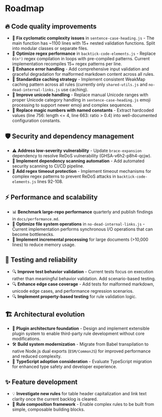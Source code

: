# Roadmap

## 🔥 Code quality improvements

- 🚨 **Fix cyclomatic complexity issues** in `sentence-case-heading.js` - The main function has ~1100 lines with 15+ nested validation functions. Split into modular classes or separate files.
- 🚨 **Optimize regex performance** in `backtick-code-elements.js` - Replace `O(n²)` regex compilation in loops with pre-compiled patterns. Current implementation recompiles 15+ regex patterns per line.
- 🔧 **Enhance error handling** - Add comprehensive input validation and graceful degradation for malformed markdown content across all rules.
- 🔧 **Standardize caching strategy** - Implement consistent WeakMap caching pattern across all rules (currently only `shared-utils.js` and `no-dead-internal-links.js` use caching).
- 🔧 **Improve unicode handling** - Replace manual Unicode ranges with proper Unicode category handling in `sentence-case-heading.js` emoji processing to support newer emoji and complex sequences.
- 🔧 **Replace magic numbers with named constants** - Extract hardcoded values (line 756: length <= 4, line 663: ratio > 0.4) into well-documented configuration constants.

## 🛡️ Security and dependency management

- ⚠️ **Address low-severity vulnerability** - Update `brace-expansion` dependency to resolve ReDoS vulnerability (GHSA-v6h2-p8h4-qcjw).
- 🔐 **Implement dependency scanning automation** - Add automated security scanning to CI/CD pipeline.
- 🔐 **Add regex timeout protection** - Implement timeout mechanisms for complex regex patterns to prevent ReDoS attacks in `backtick-code-elements.js` lines 92-108.

## ⚡ Performance and scalability

- 📊 **Benchmark large-repo performance** quarterly and publish findings in `docs/performance.md`.
- 🚀 **Optimize file system operations** in `no-dead-internal-links.js` - Current implementation performs synchronous I/O operations that can become bottlenecks.
- 🚀 **Implement incremental processing** for large documents (>10,000 lines) to reduce memory usage.

## 🧪 Testing and reliability

- 🔍 **Improve test behavior validation** - Current tests focus on execution rather than meaningful behavior validation. Add scenario-based testing.
- 🔍 **Enhance edge case coverage** - Add tests for malformed markdown, unicode edge cases, and performance regression scenarios.
- 🔍 **Implement property-based testing** for rule validation logic.

## 🏗️ Architectural evolution

- 🔌 **Plugin architecture foundation** - Design and implement extensible plugin system to enable third-party rule development without core modifications.
- 🛠️ **Build system modernization** - Migrate from Babel transpilation to native Node.js dual exports (`ESM/CommonJS`) for improved performance and reduced complexity.
- 📝 **TypeScript adoption consideration** - Evaluate TypeScript migration for enhanced type safety and developer experience.

## ✨ Feature development

- 💡 **Investigate new rules** for table header capitalization and link text clarity once the current backlog is cleared.
- 🧩 **Rule composition framework** - Enable complex rules to be built from simple, composable building blocks.
